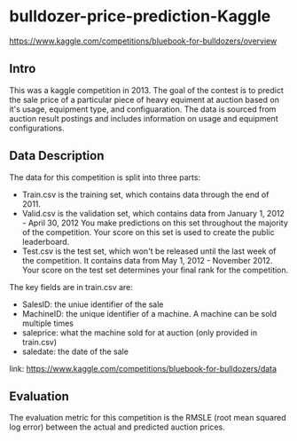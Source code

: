 # bulldozer-price-prediction-Kaggle

https://www.kaggle.com/competitions/bluebook-for-bulldozers/overview

## Intro
This was a kaggle competition in 2013. The goal of the contest is to predict the sale price of a particular piece of heavy equiment at auction based on it's usage, equipment type, and configuaration.  The data is sourced from auction result postings and includes information on usage and equipment configurations.

## Data Description
The data for this competition is split into three parts:
* Train.csv is the training set, which contains data through the end of 2011.
* Valid.csv is the validation set, which contains data from January 1, 2012 - April 30, 2012 You make predictions on this set throughout the majority of the competition. Your score on this set is used to create the public leaderboard.
* Test.csv is the test set, which won't be released until the last week of the competition. It contains data from May 1, 2012 - November 2012. Your score on the test set determines your final rank for the competition.

The key fields are in train.csv are:
* SalesID: the uniue identifier of the sale
* MachineID: the unique identifier of a machine.  A machine can be sold multiple times
* saleprice: what the machine sold for at auction (only provided in train.csv)
* saledate: the date of the sale

link: https://www.kaggle.com/competitions/bluebook-for-bulldozers/data

## Evaluation
The evaluation metric for this competition is the RMSLE (root mean squared log error) between the actual and predicted auction prices.

